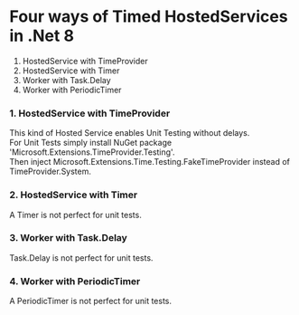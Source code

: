 # Four ways of Timed HostedServices in .Net 8

1. HostedService with TimeProvider
2. HostedService with Timer
3. Worker with Task.Delay
4. Worker with PeriodicTimer

### 1. HostedService with TimeProvider
This kind of Hosted Service enables Unit Testing without delays.<br>
For Unit Tests simply install NuGet package 'Microsoft.Extensions.TimeProvider.Testing'.<br>
Then inject Microsoft.Extensions.Time.Testing.FakeTimeProvider instead of TimeProvider.System.

### 2. HostedService with Timer
A Timer is not perfect for unit tests.

### 3. Worker with Task.Delay
Task.Delay is not perfect for unit tests.

### 4. Worker with PeriodicTimer
A PeriodicTimer is not perfect for unit tests.
